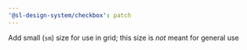 ```yaml
---
'@sl-design-system/checkbox': patch
---
```


Add small (`sm`) size for use in grid; this size is _not_ meant for general use
